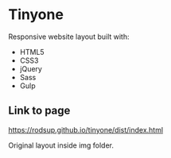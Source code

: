 # Tinyone

Responsive website layout built with:

* HTML5
* CSS3
* jQuery
* Sass
* Gulp

## Link to page

https://rodsup.github.io/tinyone/dist/index.html 

Original layout inside img folder.

